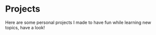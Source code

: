 # Projects
Here are some personal projects I made to have fun while learning new topics, have a look!

